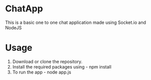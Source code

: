# ChatApp
This is a basic one to one chat application made using Socket.io and NodeJS

# Usage
1. Download or clone the repository.
2. Install the required packages using - npm install
3. To run the app - node app.js
